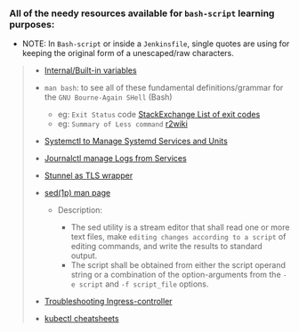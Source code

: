 ### All of the needy resources available for `bash-script` learning purposes:

- NOTE: In `Bash-script` or inside a `Jenkinsfile`, single quotes are using for keeping the original form of a unescaped/raw characters.

> - [Internal/Built-in variables][1]
>
> - `man bash`: to see all of these fundamental definitions/grammar for the `GNU Bourne-Again SHell` (Bash)
>
>   - eg: `Exit Status` code [StackExchange List of exit codes][2]
>   - eg: `Summary of Less command` [r2wiki][3]
>
> - [Systemctl to Manage Systemd Services and Units][4]
>
> - [Journalctl manage Logs from Services][5]
>
> - [Stunnel as TLS wrapper][6]
>
> - [sed(1p) man page][7]
>
>   - Description:
>
>     - The sed utility is a stream editor that shall read one or more text files, make `editing changes according to a script` of editing commands,
>       and write the results to standard output.
>     - The script shall be obtained from either the script operand string or a combination of the option-arguments from the `-e script` and `-f script_file` options.
>
> - [Troubleshooting Ingress-controller][8]
>
> - [kubectl cheatsheets][9]
>
> [1]: https://tldp.org/LDP/abs/html/internalvariables.html
> [2]: https://unix.stackexchange.com/questions/110348/how-do-i-get-the-list-of-exit-codes-and-or-return-codes-and-meaning-for-a-comm
> [3]: https://r2wiki.readthedocs.io/en/latest/home/resources/less-command/
> [4]: https://www.digitalocean.com/community/tutorials/how-to-use-systemctl-to-manage-systemd-services-and-units
> [5]: https://linuxhandbook.com/journalctl-command/
> [6]: https://access.redhat.com/documentation/en-us/red_hat_enterprise_linux/6/html/security_guide/sec-configuring_stunnel_wrapper
> [7]: https://www.man7.org/linux/man-pages/man1/sed.1p.html
> [8]: https://kubernetes.github.io/ingress-nginx/troubleshooting/
> [9]: https://kubernetes.io/docs/reference/kubectl/cheatsheet/
